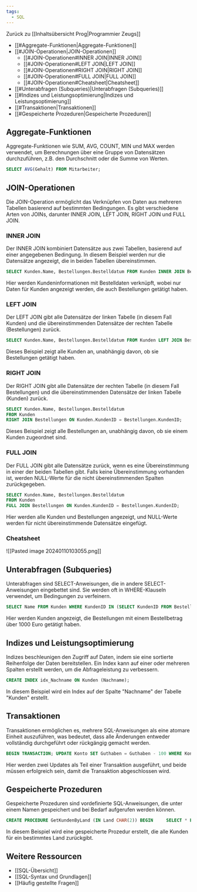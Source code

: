 ```yaml
---
tags:
  - SQL
---
```

Zurück zu [[Inhaltsübersicht Prog|Programmier Zeugs]]

- [[#Aggregate-Funktionen|Aggregate-Funktionen]]
- [[#JOIN-Operationen|JOIN-Operationen]]
	- [[#JOIN-Operationen#INNER JOIN|INNER JOIN]]
	- [[#JOIN-Operationen#LEFT JOIN|LEFT JOIN]]
	- [[#JOIN-Operationen#RIGHT JOIN|RIGHT JOIN]]
	- [[#JOIN-Operationen#FULL JOIN|FULL JOIN]]
	- [[#JOIN-Operationen#Cheatsheet|Cheatsheet]]
- [[#Unterabfragen (Subqueries)|Unterabfragen (Subqueries)]]
- [[#Indizes und Leistungsoptimierung|Indizes und Leistungsoptimierung]]
- [[#Transaktionen|Transaktionen]]
- [[#Gespeicherte Prozeduren|Gespeicherte Prozeduren]]

## Aggregate-Funktionen

Aggregate-Funktionen wie SUM, AVG, COUNT, MIN und MAX werden verwendet, um Berechnungen über eine Gruppe von Datensätzen durchzuführen, z.B. den Durchschnitt oder die Summe von Werten.

```sql
SELECT AVG(Gehalt) FROM Mitarbeiter;
```

## JOIN-Operationen

Die JOIN-Operation ermöglicht das Verknüpfen von Daten aus mehreren Tabellen basierend auf bestimmten Bedingungen. Es gibt verschiedene Arten von JOINs, darunter INNER JOIN, LEFT JOIN, RIGHT JOIN und FULL JOIN.

### INNER JOIN

Der INNER JOIN kombiniert Datensätze aus zwei Tabellen, basierend auf einer angegebenen Bedingung. In diesem Beispiel werden nur die Datensätze angezeigt, die in beiden Tabellen übereinstimmen.

```sql
SELECT Kunden.Name, Bestellungen.Bestelldatum FROM Kunden INNER JOIN Bestellungen ON Kunden.KundenID = Bestellungen.KundenID;
```

Hier werden Kundeninformationen mit Bestelldaten verknüpft, wobei nur Daten für Kunden angezeigt werden, die auch Bestellungen getätigt haben.

### LEFT JOIN

Der LEFT JOIN gibt alle Datensätze der linken Tabelle (in diesem Fall Kunden) und die übereinstimmenden Datensätze der rechten Tabelle (Bestellungen) zurück.

```sql
SELECT Kunden.Name, Bestellungen.Bestelldatum FROM Kunden LEFT JOIN Bestellungen ON Kunden.KundenID = Bestellungen.KundenID;
```

Dieses Beispiel zeigt alle Kunden an, unabhängig davon, ob sie Bestellungen getätigt haben.
### RIGHT JOIN

Der RIGHT JOIN gibt alle Datensätze der rechten Tabelle (in diesem Fall Bestellungen) und die übereinstimmenden Datensätze der linken Tabelle (Kunden) zurück.

```sql
SELECT Kunden.Name, Bestellungen.Bestelldatum
FROM Kunden
RIGHT JOIN Bestellungen ON Kunden.KundenID = Bestellungen.KundenID;
```

Dieses Beispiel zeigt alle Bestellungen an, unabhängig davon, ob sie einem Kunden zugeordnet sind.

### FULL JOIN

Der FULL JOIN gibt alle Datensätze zurück, wenn es eine Übereinstimmung in einer der beiden Tabellen gibt. Falls keine Übereinstimmung vorhanden ist, werden NULL-Werte für die nicht übereinstimmenden Spalten zurückgegeben.

```sql
SELECT Kunden.Name, Bestellungen.Bestelldatum
FROM Kunden
FULL JOIN Bestellungen ON Kunden.KundenID = Bestellungen.KundenID;
```

Hier werden alle Kunden und Bestellungen angezeigt, und NULL-Werte werden für nicht übereinstimmende Datensätze eingefügt.

### Cheatsheet
![[Pasted image 20240110103055.png]]

## Unterabfragen (Subqueries)

Unterabfragen sind SELECT-Anweisungen, die in andere SELECT-Anweisungen eingebettet sind. Sie werden oft in WHERE-Klauseln verwendet, um Bedingungen zu verfeinern.

```sql
SELECT Name FROM Kunden WHERE KundenID IN (SELECT KundenID FROM Bestellungen WHERE Bestellbetrag > 1000);
```

Hier werden Kunden angezeigt, die Bestellungen mit einem Bestellbetrag über 1000 Euro getätigt haben.

## Indizes und Leistungsoptimierung

Indizes beschleunigen den Zugriff auf Daten, indem sie eine sortierte Reihenfolge der Daten bereitstellen. Ein Index kann auf einer oder mehreren Spalten erstellt werden, um die Abfrageleistung zu verbessern.

```sql
CREATE INDEX idx_Nachname ON Kunden (Nachname);
```

In diesem Beispiel wird ein Index auf der Spalte "Nachname" der Tabelle "Kunden" erstellt.

## Transaktionen

Transaktionen ermöglichen es, mehrere SQL-Anweisungen als eine atomare Einheit auszuführen, was bedeutet, dass alle Änderungen entweder vollständig durchgeführt oder rückgängig gemacht werden.

```sql
BEGIN TRANSACTION; UPDATE Konto SET Guthaben = Guthaben - 100 WHERE KontoID = 123; UPDATE Konto SET Guthaben = Guthaben + 100 WHERE KontoID = 456; COMMIT;
```

Hier werden zwei Updates als Teil einer Transaktion ausgeführt, und beide müssen erfolgreich sein, damit die Transaktion abgeschlossen wird.

## Gespeicherte Prozeduren

Gespeicherte Prozeduren sind vordefinierte SQL-Anweisungen, die unter einem Namen gespeichert und bei Bedarf aufgerufen werden können.

```sql
CREATE PROCEDURE GetKundenByLand (IN Land CHAR(2)) BEGIN     SELECT * FROM Kunden WHERE KundenLand = Land; END;
```

In diesem Beispiel wird eine gespeicherte Prozedur erstellt, die alle Kunden für ein bestimmtes Land zurückgibt.

## Weitere Ressourcen
- [[SQL-Übersicht]]
- [[SQL-Syntax und Grundlagen]]
- [[Häufig gestellte Fragen]]